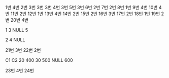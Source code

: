 1번 4번
2번 3번
3번 3번
4번 3번
5번 3번
6번 2번
7번 2번
8번 1번
9번 4번
10번 4번
11번 2번
12번 1번
13번 4번
14번 2번
15번 2번
16번 3번
17번 2번
18번 1번
19번 2번
20번 4번

1
3
NULL
5

2
4
NULL

21번 3번
22번 2번 

C1 C2
20 400
30 500
NULL 600

23번 4번
24번 
